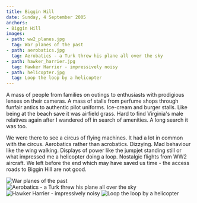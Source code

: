 ```yaml
---
title: Biggin Hill
date: Sunday, 4 September 2005
anchors:
- Biggin Hill
images:
- path: ww2_planes.jpg
  tag: War planes of the past
- path: aerobatics.jpg
  tag: Aerobatics - a Turk threw his plane all over the sky
- path: hawker_harrier.jpg
  tag: Hawker Harrier - impressively noisy
- path: helicopter.jpg
  tag: Loop the loop by a helicopter
---
```

A mass of people from families on outings to enthusiasts with prodigious lenses on their cameras. A mass of stalls from perfume shops through funfair antics to authentic pilot uniforms. Ice-cream and burger stalls. Like being at the beach save it was airfield grass. Hard to find Virginia's male relatives again after I wandered off in search of amenities. A long search it was too.

We were there to see a circus of flying machines. It had a lot in common with the circus. Aerobatics rather than acrobatics. Dizzying. Mad behaviour like the wing walking. Displays of power like the jumpjet standing still or what impressed me a helicopter doing a loop. Nostalgic flights from WW2 aircraft. We left before the end which may have saved us time - the access roads to Biggin Hill are not good.

![War planes of the past](ww2_planes.jpg)
![Aerobatics - a Turk threw his plane all over the sky](aerobatics.jpg)
![Hawker Harrier - impressively noisy](hawker_harrier.jpg)
![Loop the loop by a helicopter](helicopter.jpg)
